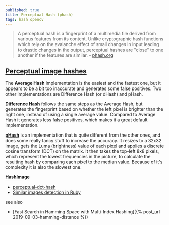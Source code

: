 ```yaml
---
published: true
title: Perceptual Hash (phash)
tags: hash opencv
---
```

> A perceptual hash is a fingerprint of a multimedia file derived from various features from its content. Unlike cryptographic hash functions which rely on the avalanche effect of small changes in input leading to drastic changes in the output, perceptual hashes are "close" to one another if the features are similar. - [phash.org](http://phash.org/)

## [Perceptual image hashes](https://jenssegers.com/perceptual-image-hashes)

The **Average Hash** implementation is the easiest and the fastest one, but it appears to be a bit too inaccurate and generates some false positives. Two other implementations are Difference Hash (or dHash) and pHash.

[**Difference Hash**](https://github.com/Rayraegah/dhash) follows the same steps as the Average Hash, but generates the fingerprint based on whether the left pixel is brighter than the right one, instead of using a single average value. Compared to Average Hash it generates less false positives, which makes it a great default implementation.

[**pHash**](http://phash.org/) is an implementation that is quite different from the other ones, and does some really fancy stuff to increase the accuracy. It resizes to a 32x32 image, gets the Luma (brightness) value of each pixel and applies a discrete cosine transform (DCT) on the matrix. It then takes the top-left 8x8 pixels, which represent the lowest frequencies in the picture, to calculate the resulting hash by comparing each pixel to the median value. Because of it's complexity it is also the slowest one.


[**HashImage**](http://www.bertolami.com/index.php?engine=blog&content=posts&detail=perceptual-hashing)

- [perceptual-dct-hash](https://github.com/alangshur/perceptual-dct-hash)
- [Similar images detection in Ruby](https://www.amberbit.com/blog/2013/12/20/similar-images-detection-in-ruby-with-phash/)

see also
- [Fast Search in Hamming Space with Multi-Index Hashing]({% post_url 2019-09-03-hamming-distance %})
